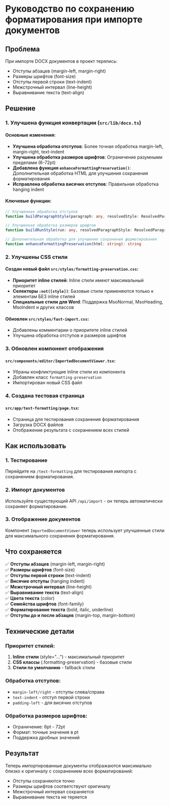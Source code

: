 # Руководство по сохранению форматирования при импорте документов

## Проблема
При импорте DOCX документов в проект терялись:
- Отступы абзацев (margin-left, margin-right)
- Размеры шрифтов (font-size)
- Отступы первой строки (text-indent)
- Межстрочный интервал (line-height)
- Выравнивание текста (text-align)

## Решение

### 1. Улучшена функция конвертации (`src/lib/docx.ts`)

#### Основные изменения:
- **Улучшена обработка отступов**: Более точная обработка margin-left, margin-right, text-indent
- **Улучшена обработка размеров шрифтов**: Ограничение разумными пределами (6-72pt)
- **Добавлена функция `enhanceFormattingPreservation()`**: Дополнительная обработка HTML для улучшения сохранения форматирования
- **Исправлена обработка висячих отступов**: Правильная обработка hanging indent

#### Ключевые функции:
```typescript
// Улучшенная обработка отступов
function buildParagraphStyle(paragraph: any, resolvedStyle: ResolvedParagraphStyle): string

// Улучшенная обработка размеров шрифтов
function buildRunStyle(run: any, resolvedParagraphStyle: ResolvedParagraphStyle, context: FormattingContext): string

// Дополнительная обработка для улучшения сохранения форматирования
function enhanceFormattingPreservation(html: string): string
```

### 2. Улучшены CSS стили

#### Создан новый файл `src/styles/formatting-preservation.css`:
- **Приоритет inline стилей**: Inline стили имеют максимальный приоритет
- **Селекторы `:not([style])`**: Базовые стили применяются только к элементам БЕЗ inline стилей
- **Специальные стили для Word**: Поддержка MsoNormal, MsoHeading, MsoIndent и других классов

#### Обновлен `src/styles/fast-import.css`:
- Добавлены комментарии о приоритете inline стилей
- Улучшена обработка отступов и размеров шрифтов

### 3. Обновлен компонент отображения

#### `src/components/editor/ImportedDocumentViewer.tsx`:
- Убраны конфликтующие inline стили из компонента
- Добавлен класс `formatting-preservation`
- Импортирован новый CSS файл

### 4. Создана тестовая страница

#### `src/app/test-formatting/page.tsx`:
- Страница для тестирования сохранения форматирования
- Загрузка DOCX файлов
- Отображение результата с сохранением всех стилей

## Как использовать

### 1. Тестирование
Перейдите на `/test-formatting` для тестирования импорта с сохранением форматирования.

### 2. Импорт документов
Используйте существующий API `/api/import` - он теперь автоматически сохраняет форматирование.

### 3. Отображение документов
Компонент `ImportedDocumentViewer` теперь использует улучшенные стили для максимального сохранения форматирования.

## Что сохраняется

✅ **Отступы абзацев** (margin-left, margin-right)  
✅ **Размеры шрифтов** (font-size)  
✅ **Отступы первой строки** (text-indent)  
✅ **Висячие отступы** (hanging indent)  
✅ **Межстрочный интервал** (line-height)  
✅ **Выравнивание текста** (text-align)  
✅ **Цвета текста** (color)  
✅ **Семейства шрифтов** (font-family)  
✅ **Форматирование текста** (bold, italic, underline)  
✅ **Отступы до и после абзацев** (margin-top, margin-bottom)  

## Технические детали

### Приоритет стилей:
1. **Inline стили** (style="...") - максимальный приоритет
2. **CSS классы** (.formatting-preservation) - базовые стили
3. **Стили по умолчанию** - fallback стили

### Обработка отступов:
- `margin-left/right` - отступы слева/справа
- `text-indent` - отступ первой строки
- `padding-left` - для висячих отступов

### Обработка размеров шрифтов:
- Ограничение: 6pt - 72pt
- Формат: точные значения в pt
- Поддержка дробных значений

## Результат

Теперь импортированные документы отображаются максимально близко к оригиналу с сохранением всех форматирований:
- Отступы сохраняются точно
- Размеры шрифтов соответствуют оригиналу
- Межстрочный интервал сохраняется
- Выравнивание текста не теряется
